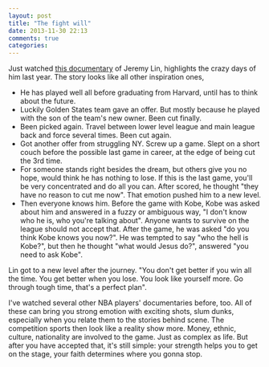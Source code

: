 ```yaml
---
layout: post
title: "The fight will"
date: 2013-11-30 22:13
comments: true
categories: 
---
```


Just watched [this documentary](http://www.letv.com/ptv/vplay/2181407.html) of Jeremy Lin, highlights the crazy days of him last year. The story looks like all other inspiration ones,

- He has played well all before graduating from Harvard, until has to think about the future.
- Luckily Golden States team gave an offer. But mostly because he played with the son of the team's new owner. Been cut finally.
- Been picked again. Travel between lower level league and main league back and force several times. Been cut again.
- Got another offer from struggling NY. Screw up a game. Slept on a short couch before the possible last game in career, at the edge of being cut the 3rd time. 
- For someone stands right besides the dream, but others give you no hope, would think he has nothing to lose. If this is the last game, you'll be very concentrated and do all you can. After scored, he thought "they have no reason to cut me now". That emotion pushed him to a new level.
- Then everyone knows him. Before the game with Kobe, Kobe was asked about him and answered in a fuzzy or ambiguous way, "I don't know who he is, who you're talking about". Anyone wants to survive on the league should not accept that. After the game, he was asked "do you think Kobe knows you now?". He was tempted to say "who the hell is Kobe?", but then he thought "what would Jesus do?", answered "you need to ask Kobe".

<!-- more -->

Lin got to a new level after the journey. "You don't get better if you win all the time. You get better when you lose. You look like yourself more. Go through tough time, that's a perfect plan".

I've watched several other NBA players' documentaries before, too. All of these can bring you strong emotion with exciting shots, slum dunks, especially when you relate them to the stories behind scene. The competition sports then look like a reality show more. Money, ethnic, culture, nationality are involved to the game. Just as complex as life. But after you have accepted that, it's still simple: your strength helps you to get on the stage, your faith determines where you gonna stop.
